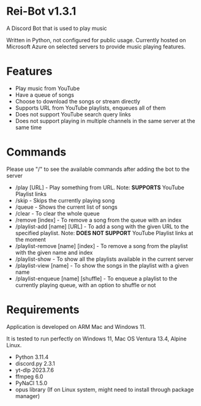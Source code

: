 # Rei-Bot v1.3.1

A Discord Bot that is used to play music

Written in Python, not configured for public usage. Currently hosted on Microsoft Azure on selected servers to provide music playing features. 

# Features

- Play music from YouTube
- Have a queue of songs
- Choose to download the songs or stream directly
- Supports URL from YouTube playlists, enqueues all of them
- Does not support YouTube search query links
- Does not support playing in multiple channels in the same server at the same time

# Commands

Please use "/" to see the available commands after adding the bot to the server

- /play [URL] - Play something from URL. Note: **SUPPORTS** YouTube Playlist links
- /skip - Skips the currently playing song
- /queue - Shows the current list of songs
- /clear - To clear the whole queue
- /remove [index] - To remove a song from the queue with an index
- /playlist-add [name] [URL] - To add a song with the given URL to the specified playlist. Note: **DOES NOT SUPPORT** YouTube Playlist links at the moment
- /playlist-remove [name] [index] - To remove a song from the playlist with the given name and index
- /playlist-show - To show all the playlists available in the current server
- /playlist-view [name] - To show the songs in the playlist with a given name
- /playlist-enqueue [name] [shuffle] - To enqueue a playlist to the currently playing queue, with an option to shuffle or not

# Requirements

Application is developed on ARM Mac and Windows 11. 

It is tested to run perfectly on Windows 11, Mac OS Ventura 13.4, Alpine Linux. 

- Python 3.11.4
- discord.py 2.3.1
- yt-dlp 2023.7.6
- ffmpeg 6.0
- PyNaCl 1.5.0
- opus library (If on Linux system, might need to install through package manager)
